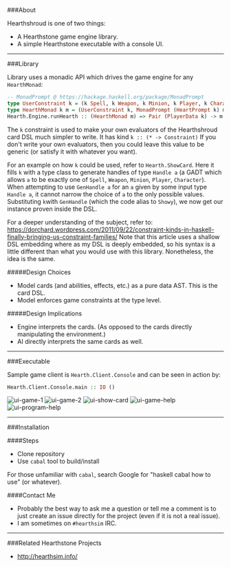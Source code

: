 ###About

Hearthshroud is one of two things:
 * A Hearthstone game engine library.
 * A simple Hearthstone executable with a console UI.

--------------------

###Library

Library uses a monadic API which drives the game engine for any `HearthMonad`:
```haskell
-- MonadPrompt @ https://hackage.haskell.org/package/MonadPrompt
type UserConstraint k = (k Spell, k Weapon, k Minion, k Player, k Character)
type HearthMonad k m = (UserConstraint k, MonadPrompt (HeartPrompt k) m)
Hearth.Engine.runHearth :: (HearthMonad m) => Pair (PlayerData k) -> m GameResult
```

The `k` constraint is used to make your own evaluators of the Hearthshroud card DSL much simpler to write. It has kind `k :: (* -> Constraint)` If you don't write your own evaluators, then you could leave this value to be generic (or satisfy it with whatever you want).

For an example on how `k` could be used, refer to `Hearth.ShowCard`. Here it fills `k` with a type class to generate handles of type `Handle a` (a GADT which allows `a` to be exactly one of `Spell`, `Weapon`, `Minion`, `Player`, `Character`). When attempting to use `GenHandle a` for an `a` given by some input type `Handle a`, it cannot narrow the choice of `a` to the only possible values. Substituting `k`with `GenHandle` (which the code alias to `Showy`), we now get our instance proven inside the DSL.

For a deeper understanding of the subject, refer to:
https://dorchard.wordpress.com/2011/09/22/constraint-kinds-in-haskell-finally-bringing-us-constraint-families/ Note that this article uses a shallow DSL embedding where as my DSL is deeply embedded, so his syntax is a little different than what you would use with this library. Nonetheless, the idea is the same.

#####Design Choices
 * Model cards (and abilities, effects, etc.) as a pure data AST. This is the card DSL.
 * Model enforces game constraints at the type level.

#####Design Implications 
 * Engine interprets the cards. (As opposed to the cards directly manipulating the environment.)
 * AI directly interprets the same cards as well.

--------------------

###Executable

Sample game client is `Hearth.Client.Console` and can be seen in action by:
```haskell
Hearth.Client.Console.main :: IO ()
```
![ui-game-1](https://cloud.githubusercontent.com/assets/6971794/11055545/16f84d62-872d-11e5-8745-7fcf35add15d.png)
![ui-game-2](https://cloud.githubusercontent.com/assets/6971794/11055306/e807bed6-872a-11e5-9d54-7ffd9a3c7d82.png)
![ui-show-card](https://cloud.githubusercontent.com/assets/6971794/9697842/382720c0-5353-11e5-925b-bbf4665854bf.png)
![ui-game-help](https://cloud.githubusercontent.com/assets/6971794/9697844/84ef6a20-5353-11e5-9e3e-21369cd81479.png)
![ui-program-help](https://cloud.githubusercontent.com/assets/6971794/9697852/df37c482-5353-11e5-862a-4b349f239c11.png)

--------------------

###Installation

####Steps
 * Clone repository
 * Use `cabal` tool to build/install

For those unfamiliar with `cabal`, search Google for "haskell cabal how to use" (or whatever).

####Contact Me
 * Probably the best way to ask me a question or tell me a comment is to just create an issue directly for the project (even if it is not a real issue).
 * I am sometimes on `#hearthsim` IRC.

--------------------

###Related Hearthstone Projects

 * http://hearthsim.info/

